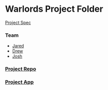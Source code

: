 # Warlords Project Folder
[Project Spec](https://github.com/turingschool/lesson_plans/blob/master/ruby_04-apis_and_scalability/gametime_project.markdown)

### Team
- [Jared](https://github.com/JaredRoth)
- [Drew](https://github.com/drew-t)
- [Josh](https://github.com/jwashke)

### [Project Repo](https://github.com/drew-t/gametime)

### [Project App](https://s-media-cache-ak0.pinimg.com/236x/a3/80/7e/a3807e09afab6d37ff5352a270a467b4.jpg)
